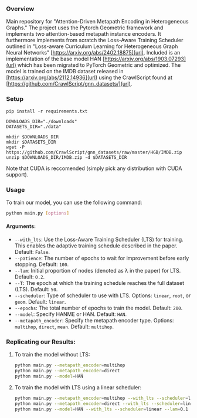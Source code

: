 ### Overview

Main repository for "Attention-Driven Metapath Encoding in Heterogeneous Graphs." The project uses the Pytorch Geometric framework and implements two attention-based metapath instance encoders. It furthermore implements from scratch the Loss-Aware Training Scheduler outlined in "Loss-aware Curriculum Learning for Heterogeneous Graph Neural Networks" [https://arxiv.org/abs/2402.18875](url). Included is an implementation of the base model HAN [https://arxiv.org/abs/1903.07293](url) which has been migrated to PyTorch Geometric and optimized. The model is trained on the IMDB dataset released in [https://arxiv.org/abs/2112.14936](url) using the CrawlScript found at [https://github.com/CrawlScript/gnn_datasets/](url).

### Setup
```
pip install -r requirements.txt

DOWNLOADS_DIR="./downloads"
DATASETS_DIR="./data"

mkdir $DOWNLOADS_DIR 
mkdir $DATASETS_DIR
wget -P  https://github.com/CrawlScript/gnn_datasets/raw/master/HGB/IMDB.zip
unzip $DOWNLOADS_DIR/IMDB.zip -d $DATASETS_DIR
```
Note that CUDA is reccomended (simply pick any distribution with CUDA support). 

### **Usage**

To train our model, you can use the following command:

```bash
python main.py [options]
```

#### Arguments:
- `--with_lts`: Use the Loss-Aware Training Scheduler (LTS) for training. This enables the adaptive training schedule described in the paper. Default: `False`.
- `--patience`: The number of epochs to wait for improvement before early stopping. Default: `100`.
- `--lam`: Initial proportion of nodes (denoted as λ in the paper) for LTS. Default: `0.2`.
- `--T`: The epoch at which the training schedule reaches the full dataset (LTS). Default: `50`.
- `--scheduler`: Type of scheduler to use with LTS. Options: `linear`, `root`, or `geom`. Default: `linear`.
- `--epochs`: The total number of epochs to train the model. Default: `200`.
- `--model`: Specify HANME or HAN. Default: `HAN`.
- `--metapath_encoder`: Specify the metapath encoder type. Options: `multihop`, `direct`, `mean`. Default: `multihop`.

### Replicating our Results:
1. To train the model without LTS:
   ```bash
   python main.py --metapath_encoder=multihop
   python main.py --metapath_encoder=direct
   python main.py --model=HAN
   ```
2. To train the model with LTS using a linear scheduler:
   ```bash
   python main.py --metapath_encoder=multihop --with_lts --scheduler=linear --lam=0.1 --T=100
   python main.py --metapath_encoder=direct --with_lts --scheduler=linear --lam=0.1 --T=100
   python main.py --model=HAN --with_lts --scheduler=linear --lam=0.1 --T=100
   ```
